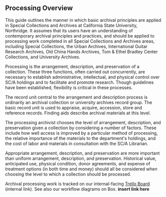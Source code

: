 ## Processing Overview

This guide outlines the manner in which basic archival principles are applied in Special Collections and Archives at California State University, Northridge. It assumes that its users have an understanding of contemporary archival principles and practices, and should be applied to processing work completed in all Special Collections and Archives areas, including Special Collections, the Urban Archives, International Guitar Research Archives, Old China Hands Archives, Tom & Ethel Bradley Center Collections, and University Archives.

Processing is the arrangement, description, and preservation of a collection. These three functions, often carried out concurrently, are necessary to establish administrative, intellectual, and physical control over SC/A holdings and to facilitate and promote research. Though guidelines have been established, flexibility is critical in these processes.

The record unit central to the arrangement and description process is ordinarily an archival collection or university archives record group. The basic record unit is used to appraise, acquire, accession, store and reference records. Finding aids describe archival materials at this level.

The processing archivist chooses the level of arrangement, description, and preservation given a collection by considering a number of factors. These include how well access is improved by a particular method of processing, the relative importance of the materials to the department's holdings, and the cost of labor and materials in consultation with the SC/A Librarian. 

Appropriate arrangement, description, and preservation are more important than uniform arrangement, description, and preservation. Historical value, anticipated use, physical condition, donor agreements, and expense of treatment options (in both time and money) should all be considered when choosing the level to which a collection should be processed.

Archival processing work is tracked on our internal-facing [Trello Board](https://trello.com/b/tNGI0Amt/sc-a-accessioning-and-processing) (internal link). See also our workflow diagrams on Box. **insert link here**

